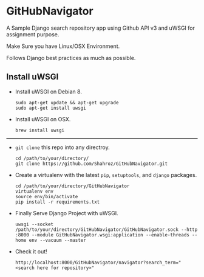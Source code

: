 # GitHubNavigator
A Sample Django search repository app using Github API v3 and uWSGI for assignment purpose.

Make Sure you have Linux/OSX Environment.

Follows Django best practices as much as possible. 

Install uWSGI
------------------------------

- Install uWSGI on Debian 8.

    ```
    sudo apt-get update && apt-get upgrade
    sudo apt-get install uwsgi
    ```
    
- Install uWSGI on OSX.

    ```
    brew install uwsgi
    ```
------------------------------
- `git clone` this repo into any directroy.

    ```
    cd /path/to/your/directory/
    git clone https://github.com/Shahroz/GitHubNavigator.git
    ```

- Create a virtualenv with the latest `pip`, `setuptools`, and `django` packages.
    ```
    cd /path/to/your/directory/GitHubNavigator
    virtualenv env
    source env/bin/activate
    pip install -r requirements.txt
    ```
- Finally Serve Django Project with uWSGI.

    ```
    uwsgi --socket /path/to/your/directory/GitHubNavigator/GitHubNavigator.sock --http :8000 --module GitHubNavigator.wsgi:application --enable-threads --home env --vacuum --master
    ```
- Check it out!

    ```
    http://localhost:8000/GitHubNavigator/navigator?search_term="<search here for repository>"
    ```
